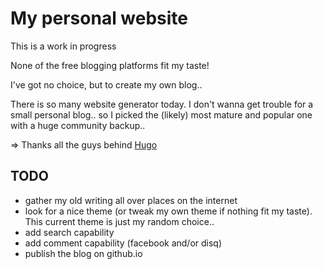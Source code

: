 # My personal website

This is a work in progress

None of the free blogging platforms fit my taste!

I've got no choice, but to create my own blog..

There is so many website generator today.
I don't wanna get trouble for a small personal blog.. so
I picked the (likely) most mature and popular one with a huge community backup..

=> Thanks all the guys behind [Hugo](https://gohugo.io/)

## TODO

* gather my old writing all over places on the internet
* look for a nice theme (or tweak my own theme if nothing fit my taste). This current theme is just my random choice..
* add search capability
* add comment capability (facebook and/or disq)
* publish the blog on github.io
